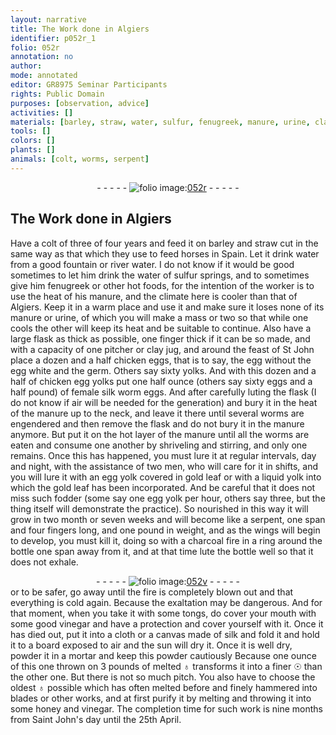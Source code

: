 ```yaml
---
layout: narrative
title: The Work done in Algiers
identifier: p052r_1
folio: 052r
annotation: no
author:
mode: annotated
editor: GR8975 Seminar Participants
rights: Public Domain
purposes: [observation, advice]
activities: []
materials: [barley, straw, water, sulfur, fenugreek, manure, urine, clay, chicken eggs, egg, egg white, germ, yolks, chicken egg yolks, eggs, female silk worm eggs, egg yolk, gold, yolk, charcoal, vinegar, silk, ♁, ☉, honey]
tools: []
colors: []
plants: []
animals: [colt, worms, serpent]
---
```


 <div class="folio" align="center">- - - - - <a href="http://gallica.bnf.fr/ark:/12148/btv1b10500001g/f109.item" target="_blank"><img src="https://cu-mkp.github.io/GR8975-edition/assets/photo-icon.png" alt="folio image: " style="display:inline-block; margin-bottom:-3px;"/>052r</a> - - - - - </div>   

## The Work done in Algiers

 
Have a <span class="animal">colt</span> of three of four years and feed it on <span class="material">barley</span> and <span class="material">straw</span> cut in the same way as that which they use to feed horses in <span class="place">Spain</span>. Let it drink <span class="material">water</span> from a good fountain or river <span class="material">water</span>. I do not know if it would be good sometimes to let him drink the <span class="material">water</span> of <span class="material">sulfur</span> springs, and to sometimes give him <span class="material">fenugreek</span> or other hot foods, for the intention of the worker is to use the heat of his <span class="material">manure</span>, and the climate here is cooler than that of Algiers. Keep it in a warm place and use it and make sure it loses none of its <span class="material">manure</span> or <span class="material">urine</span>, of which you will make a mass or two so that while one cools the other will keep its heat and be suitable to continue. Also have a large flask as thick as possible, one finger thick if it can be so made, and with a capacity of one pitcher or <span class="material">clay</span> jug, and around the feast of St John place a dozen and a half <span class="material">chicken eggs</span>, that is to say, the <span class="material">egg</span> without the <span class="material">egg white</span> and the <span class="material">germ</span>. Others say sixty <span class="material">yolks</span>. And with this dozen and a half of <span class="material">chicken egg yolks</span> put one half ounce (others say sixty <span class="material">eggs</span> and a half pound) of <span class="material">female silk worm eggs</span>. And after carefully luting the flask (I do not know if air will be needed for the generation) and bury it in the heat of the <span class="material">manure</span> up to the neck, and leave it there until several <span class="animal">worms</span> are engendered and then remove the flask and do not bury it in the <span class="material">manure</span> anymore. But put it on the hot layer of the <span class="material">manure</span> until all the <span class="animal">worms</span> are eaten and consume one another by shriveling and stirring, and only one remains. Once this has happened, you must lure it at regular intervals, day and night, with the assistance of two men, who will care for it in shifts, and you will lure it with an <span class="material">egg yolk</span> covered in <span class="material">gold</span> leaf or with a liquid <span class="material">yolk</span> into which the <span class="material">gold</span> leaf has been incorporated. And be careful that it does not miss such fodder (some say one <span class="material">egg yolk</span> per hour, others say three, but the thing itself will demonstrate the practice). So nourished in this way it will grow in two month or seven weeks and will become like a <span class="animal">serpent</span>, one span and four fingers long, and one pound in weight, and as the wings will begin to develop, you must kill it, doing so with a <span class="material">charcoal</span> fire in a ring around the bottle one span away from it, and at that time lute the bottle well so that it does not exhale.
 <div class="folio" align="center">- - - - - <a href="http://gallica.bnf.fr/ark:/12148/btv1b9059316c/f110.item" target="_blank"><img src="https://cu-mkp.github.io/GR8975-edition/assets/photo-icon.png" alt="folio image: " style="display:inline-block; margin-bottom:-3px;"/>052v</a> - - - - - </div> 
or to be safer, go away until the fire is completely blown out and that everything is cold again. Because the exaltation may be dangerous. And for that moment, when you take it with some tongs, do cover your mouth with some good <span class="material">vinegar</span> and have a protection and cover yourself with it. Once it has died out, put it into a cloth or a canvas made of <span class="material">silk</span> and fold it and hold it to a board exposed to air and the sun will dry it. Once it is well dry, powder it in a mortar and keep this powder cautiously Because one ounce of this one thrown on 3 pounds of melted <span class="material">♁</span> transforms it into a finer <span class="material">☉</span> than the other one. But there is not so much pitch. You also have to choose the oldest <span class="material">♁</span> possible which has often melted before and finely hammered into blades or other works, and at first purify it by melting and throwing it into some <span class="material">honey</span> and <span class="material">vinegar</span>. The completion time for such work is nine months from Saint John's day until the 25th April. 
 